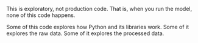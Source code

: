 This is exploratory, not production code.
That is, when you run the model, none of this code happens.

Some of this code explores how Python and its libraries work.
Some of it explores the raw data.
Some of it explores the processed data.
